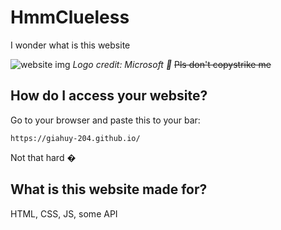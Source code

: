 # HmmClueless
I wonder what is this website

![website img](https://i.imgur.com/nWsBM6U.png)
*Logo credit: Microsoft 🤣*
~~Pls don't copystrike me~~

## How do I access your website? 

Go to your browser and paste this to your bar:

```
https://giahuy-204.github.io/
```
Not that hard �

## What is this website made for?

HTML, CSS, JS, some API
